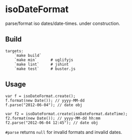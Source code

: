 isoDateFormat
=============

parse/format iso dates/date-times. under construction.

Build
-----
	targets:
		`make build`
		`make min`		# uglifyjs
		`make lint` 	# jshint
		`make test` 	# buster.js

Usage
-----

	var f = isoDateFormat.create();
	f.format(new Date()); // yyyy-MM-dd
	f.parse("2012-06-04"); // date obj

	var f2 = isoDateFormat.create(isoDateFormat.dateTime);
	f2.format(new Date()); // yyyy-MM-dd hh:mm
	f2.parse("2012-06-04 12:45"); // date obj

`#parse` returns `null` for invalid formats and invalid dates.
